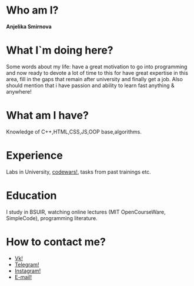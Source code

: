 # Who am I?  
__Anjelika Smirnova__  
# What I`m doing here?   
Some words about my life: have a great motivation to go into programming and now ready to devote a lot of time to this for have great expertise in this area, fill in the gaps that remain after university and finally get a job. Also should mention that i have passion and ability to learn fast anything & anywhere!  
# What am I have?  
Knowledge of C++,HTML,CSS,JS,OOP base,algorithms.
# Experience   
Labs in University, [codewars!](https://www.codewars.com/users/Jelika1), tasks from past trainings etc.
# Education  
I study in BSUIR, watching online lectures (MIT OpenCourseWare, SimpleCode), programming literature. 
# How to contact me?  
* [Vk!](https://vk.com/id236178825)    
* [Telegram!](https://t.me/anzhelika_smirnova) 
* [Instagram!](http://instagram.com/anzhelika__smirnova) 
* [E-mail!](smirnova.lika.23092001@gmail.com)
